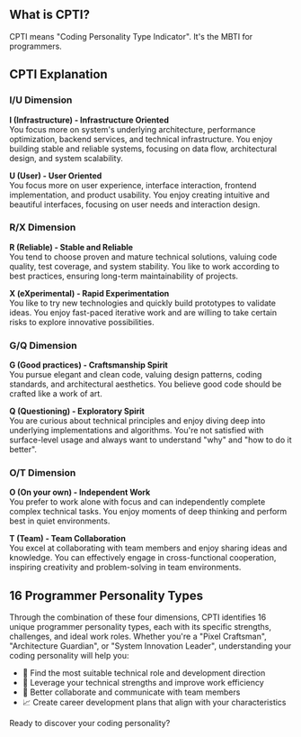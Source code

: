 ## What is CPTI?

CPTI means "Coding Personality Type Indicator". It's the MBTI for programmers.

## CPTI Explanation

### I/U Dimension

**I (Infrastructure) - Infrastructure Oriented**  
You focus more on system's underlying architecture, performance optimization, backend services, and technical infrastructure. You enjoy building stable and reliable systems, focusing on data flow, architectural design, and system scalability.

**U (User) - User Oriented**  
You focus more on user experience, interface interaction, frontend implementation, and product usability. You enjoy creating intuitive and beautiful interfaces, focusing on user needs and interaction design.

### R/X Dimension

**R (Reliable) - Stable and Reliable**  
You tend to choose proven and mature technical solutions, valuing code quality, test coverage, and system stability. You like to work according to best practices, ensuring long-term maintainability of projects.

**X (eXperimental) - Rapid Experimentation**  
You like to try new technologies and quickly build prototypes to validate ideas. You enjoy fast-paced iterative work and are willing to take certain risks to explore innovative possibilities.

### G/Q Dimension

**G (Good practices) - Craftsmanship Spirit**  
You pursue elegant and clean code, valuing design patterns, coding standards, and architectural aesthetics. You believe good code should be crafted like a work of art.

**Q (Questioning) - Exploratory Spirit**  
You are curious about technical principles and enjoy diving deep into underlying implementations and algorithms. You're not satisfied with surface-level usage and always want to understand "why" and "how to do it better".

### O/T Dimension

**O (On your own) - Independent Work**  
You prefer to work alone with focus and can independently complete complex technical tasks. You enjoy moments of deep thinking and perform best in quiet environments.

**T (Team) - Team Collaboration**  
You excel at collaborating with team members and enjoy sharing ideas and knowledge. You can effectively engage in cross-functional cooperation, inspiring creativity and problem-solving in team environments.

## 16 Programmer Personality Types

Through the combination of these four dimensions, CPTI identifies 16 unique programmer personality types, each with its specific strengths, challenges, and ideal work roles. Whether you're a "Pixel Craftsman", "Architecture Guardian", or "System Innovation Leader", understanding your coding personality will help you:

- 🎯 Find the most suitable technical role and development direction
- 🚀 Leverage your technical strengths and improve work efficiency
- 🤝 Better collaborate and communicate with team members
- 📈 Create career development plans that align with your characteristics

Ready to discover your coding personality?
